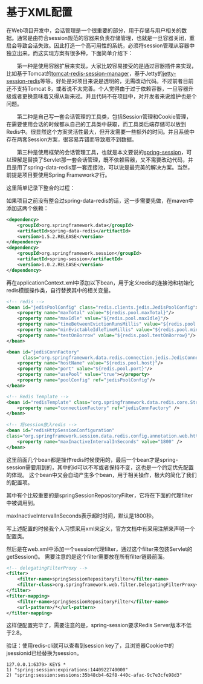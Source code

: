 # 基于XML配置

在Web项目开发中，会话管理是一个很重要的部分，用于存储与用户相关的数据。通常是由符合session规范的容器来负责存储管理，也就是一旦容器关闭，重启会导致会话失效。因此打造一个高可用性的系统，必须将session管理从容器中独立出来。而这实现方案有很多种，下面简单介绍下：

　　第一种是使用容器扩展来实现，大家比较容易接受的是通过容器插件来实现，比如基于Tomcat的[tomcat-redis-session-manager](https://github.com/jcoleman/tomcat-redis-session-manager)，基于Jetty的[jetty-session-redis](https://github.com/Ovea/jetty-session-redis)等等。好处是对项目来说是透明的，无需改动代码。不过前者目前还不支持Tomcat 8，或者说不太完善。个人觉得由于过于依赖容器，一旦容器升级或者更换意味着又得从新来过。并且代码不在项目中，对开发者来说维护也是个问题。

　　第二种是自己写一套会话管理的工具类，包括Session管理和Cookie管理，在需要使用会话的时候都从自己的工具类中获取，而工具类后端存储可以放到Redis中。很显然这个方案灵活性最大，但开发需要一些额外的时间。并且系统中存在两套Session方案，很容易弄错而导致取不到数据。

　　第三种是使用框架的会话管理工具，也就是本文要说的[spring-session](http://docs.spring.io/spring-session/docs/current/reference/html5/)，可以理解是替换了Servlet那一套会话管理，既不依赖容器，又不需要改动代码，并且是用了spring-data-redis那一套连接池，可以说是最完美的解决方案。当然，前提是项目要使用Spring Framework才行。

这里简单记录下整合的过程：

如果项目之前没有整合过spring-data-redis的话，这一步需要先做，在maven中添加这两个依赖：

```xml
<dependency>
    <groupId>org.springframework.data</groupId>
    <artifactId>spring-data-redis</artifactId>
    <version>1.5.2.RELEASE</version>
</dependency>
<dependency>
    <groupId>org.springframework.session</groupId>
    <artifactId>spring-session</artifactId>
    <version>1.0.2.RELEASE</version>
</dependency>
```

再在applicationContext.xml中添加以下bean，用于定义redis的连接池和初始化redis模版操作类，自行替换其中的相关变量。
```xml
<!-- redis -->
<bean id="jedisPoolConfig" class="redis.clients.jedis.JedisPoolConfig">
    <property name="maxTotal" value="${redis.pool.maxTotal}"/>
    <property name="maxIdle" value="${redis.pool.maxIdle}"/>
    <property name="timeBetweenEvictionRunsMillis" value="${redis.pool.timeBetweenEvictionRunsMillis}"/>
    <property name="minEvictableIdleTimeMillis" value="${redis.pool.minEvictableIdleTimeMillis}"/>
    <property name="testOnBorrow" value="${redis.pool.testOnBorrow}"/>
</bean>

<bean id="jedisConnFactory"
      class="org.springframework.data.redis.connection.jedis.JedisConnectionFactory">
    <property name="hostName" value="${redis.pool.host}"/>
    <property name="port" value="${redis.pool.port}"/>
    <property name="usePool" value="true"></property>
    <property name="poolConfig" ref="jedisPoolConfig"/>
</bean>

<!-- Redis Template -->
<bean id="redisTemplate" class="org.springframework.data.redis.core.StringRedisTemplate">
    <property name="connectionFactory" ref="jedisConnFactory" />
</bean>
 
<!-- 将session放入redis -->
<bean id="redisHttpSessionConfiguration"
class="org.springframework.session.data.redis.config.annotation.web.http.RedisHttpSessionConfiguration">
    <property name="maxInactiveIntervalInSeconds" value="1800" />
</bean>
```
这里前面几个bean都是操作redis时候使用的，最后一个bean才是spring-session需要用到的，其中的id可以不写或者保持不变，这也是一个约定优先配置的体现。
这个bean中又会自动产生多个bean，用于相关操作，极大的简化了我们的配置项。

其中有个比较重要的是springSessionRepositoryFilter，它将在下面的代理filter中被调用到。

maxInactiveIntervalInSeconds表示超时时间，默认是1800秒。

写上述配置的时候我个人习惯采用xml来定义，官方文档中有采用注解来声明一个配置类。

然后是在web.xml中添加一个session代理filter，通过这个filter来包装Servlet的getSession()。
需要注意的是这个filter需要放在所有filter链最前面。

```xml
<!-- delegatingFilterProxy -->
<filter>
    <filter-name>springSessionRepositoryFilter</filter-name>
    <filter-class>org.springframework.web.filter.DelegatingFilterProxy</filter-class>
</filter>
<filter-mapping>
    <filter-name>springSessionRepositoryFilter</filter-name>
    <url-pattern>/*</url-pattern>
</filter-mapping>
```

这样便配置完毕了，需要注意的是，spring-session要求Redis Server版本不低于2.8。

验证：使用redis-cli就可以查看到session key了，且浏览器Cookie中的jsessionid已经替换为session。

```text
127.0.0.1:6379> KEYS *
1) "spring:session:expirations:1440922740000"
2) "spring:session:sessions:35b48cb4-62f8-440c-afac-9c7e3cfe98d3"
```